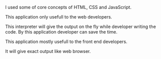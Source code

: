 <p>I used some of core concepts of HTML, CSS and JavaScript.</p>
<p>This application only usefull to the web developers.</p>
<p>This interpreter will give the output on the fly while developer writing the code. By this application developer can save the time.</p>
<p>This application mostly usefull to the front end developers.</p>
<p>It will give exact output like web browser.</p>
